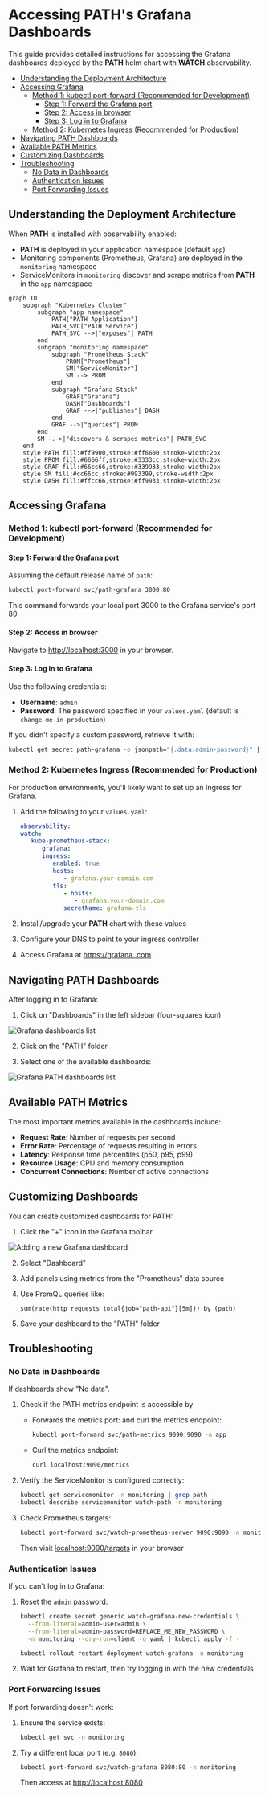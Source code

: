 # Accessing PATH's Grafana Dashboards <!-- omit in toc -->

This guide provides detailed instructions for accessing the Grafana dashboards deployed by the **PATH** helm chart with **WATCH** observability.

- [Understanding the Deployment Architecture](#understanding-the-deployment-architecture)
- [Accessing Grafana](#accessing-grafana)
  - [Method 1: kubectl port-forward (Recommended for Development)](#method-1-kubectl-port-forward-recommended-for-development)
    - [Step 1: Forward the Grafana port](#step-1-forward-the-grafana-port)
    - [Step 2: Access in browser](#step-2-access-in-browser)
    - [Step 3: Log in to Grafana](#step-3-log-in-to-grafana)
  - [Method 2: Kubernetes Ingress (Recommended for Production)](#method-2-kubernetes-ingress-recommended-for-production)
- [Navigating PATH Dashboards](#navigating-path-dashboards)
- [Available PATH Metrics](#available-path-metrics)
- [Customizing Dashboards](#customizing-dashboards)
- [Troubleshooting](#troubleshooting)
  - [No Data in Dashboards](#no-data-in-dashboards)
  - [Authentication Issues](#authentication-issues)
  - [Port Forwarding Issues](#port-forwarding-issues)

## Understanding the Deployment Architecture

When **PATH** is installed with observability enabled:

- **PATH** is deployed in your application namespace (default `app`)
- Monitoring components (Prometheus, Grafana) are deployed in the `monitoring` namespace
- ServiceMonitors in `monitoring` discover and scrape metrics from **PATH** in the `app` namespace

```mermaid
graph TD
    subgraph "Kubernetes Cluster"
        subgraph "app namespace"
            PATH["PATH Application"]
            PATH_SVC["PATH Service"]
            PATH_SVC -->|"exposes"| PATH
        end
        subgraph "monitoring namespace"
            subgraph "Prometheus Stack"
                PROM["Prometheus"]
                SM["ServiceMonitor"]
                SM --> PROM
            end
            subgraph "Grafana Stack"
                GRAF["Grafana"]
                DASH["Dashboards"]
                GRAF -->|"publishes"| DASH
            end
            GRAF -->|"queries"| PROM
        end
        SM -.->|"discovers & scrapes metrics"| PATH_SVC
    end
    style PATH fill:#ff9900,stroke:#ff6600,stroke-width:2px
    style PROM fill:#6666ff,stroke:#3333cc,stroke-width:2px
    style GRAF fill:#66cc66,stroke:#339933,stroke-width:2px
    style SM fill:#cc66cc,stroke:#993399,stroke-width:2px
    style DASH fill:#ffcc66,stroke:#ff9933,stroke-width:2px
```

## Accessing Grafana

### Method 1: kubectl port-forward (Recommended for Development)

#### Step 1: Forward the Grafana port

Assuming the default release name of `path`:

```bash
kubectl port-forward svc/path-grafana 3000:80
```

This command forwards your local port 3000 to the Grafana service's port 80.

#### Step 2: Access in browser

Navigate to [http://localhost:3000](http://localhost:3000) in your browser.

#### Step 3: Log in to Grafana

Use the following credentials:

- **Username**: `admin`
- **Password**: The password specified in your `values.yaml` (default is `change-me-in-production`)

If you didn't specify a custom password, retrieve it with:

```bash
kubectl get secret path-grafana -o jsonpath="{.data.admin-password}" | base64 --decode ; echo
```

<!--- TODO_DOCUMENT(@HebertCL): Document how to use WATCH integrated with an already existing monitoring solution.
-->
### Method 2: Kubernetes Ingress (Recommended for Production)

For production environments, you'll likely want to set up an Ingress for Grafana.

1. Add the following to your `values.yaml`:

   ```yaml
   observability:
   watch:
      kube-prometheus-stack:
         grafana:
         ingress:
            enabled: true
            hosts:
               - grafana.your-domain.com
            tls:
               - hosts:
                  - grafana.your-domain.com
               secretName: grafana-tls
   ```

2. Install/upgrade your **PATH** chart with these values
3. Configure your DNS to point to your ingress controller
4. Access Grafana at [https://grafana.<your-domain>.com](https://grafana.your-domain.com)

## Navigating PATH Dashboards

After logging in to Grafana:

1. Click on "Dashboards" in the left sidebar (four-squares icon)

![Grafana dashboards list](./img/grafana-dashboards-list.png)

2. Click on the "PATH" folder

3. Select one of the available dashboards:

![Grafana PATH dashboards list](./img/grafana-path-dashboards.png)

<!---
TODO_DOCUMENT(@adshmh): update the list once the MVP set of dashboards are finalized.
-->
## Available PATH Metrics

The most important metrics available in the dashboards include:

- **Request Rate**: Number of requests per second
- **Error Rate**: Percentage of requests resulting in errors
- **Latency**: Response time percentiles (p50, p95, p99)
- **Resource Usage**: CPU and memory consumption
- **Concurrent Connections**: Number of active connections

## Customizing Dashboards

You can create customized dashboards for PATH:

1. Click the "+" icon in the Grafana toolbar

![Adding a new Grafana dashboard](./img/grafana-add-dashboard.png)

2. Select "Dashboard"
3. Add panels using metrics from the "Prometheus" data source
4. Use PromQL queries like:

   ```promql
   sum(rate(http_requests_total{job="path-api"}[5m])) by (path)
   ```

<!--- TODO_DOCUMENT(@adshmh): add a link to the folder URL, through the following steps:
    1. Update the WATCH Helm Chart configmap used to define PATH dashboards to assign an easy to read ID.
    2. Include the resulting dashboard URL here.
-->
5. Save your dashboard to the "PATH" folder

## Troubleshooting

### No Data in Dashboards

If dashboards show "No data".

1. Check if the PATH metrics endpoint is accessible by

   - Forwards the metrics port: and curl the metrics endpoint:

     ```bash
     kubectl port-forward svc/path-metrics 9090:9090 -n app
     ```

   - Curl the metrics endpoint:

     ```bash
     curl localhost:9090/metrics
     ```

2. Verify the ServiceMonitor is configured correctly:

   ```bash
   kubectl get servicemonitor -n monitoring | grep path
   kubectl describe servicemonitor watch-path -n monitoring
   ```

3. Check Prometheus targets:

   ```bash
   kubectl port-forward svc/watch-prometheus-server 9090:9090 -n monitoring
   ```

   Then visit [localhost:9090/targets](http://localhost:9090/targets) in your browser

### Authentication Issues

If you can't log in to Grafana:

1. Reset the `admin` password:

   ```bash
   kubectl create secret generic watch-grafana-new-credentials \
     --from-literal=admin-user=admin \
     --from-literal=admin-password=REPLACE_ME_NEW_PASSWORD \
     -n monitoring --dry-run=client -o yaml | kubectl apply -f -

   kubectl rollout restart deployment watch-grafana -n monitoring
   ```

2. Wait for Grafana to restart, then try logging in with the new credentials

### Port Forwarding Issues

If port forwarding doesn't work:

1. Ensure the service exists:

   ```bash
   kubectl get svc -n monitoring
   ```

2. Try a different local port (e.g. `8080`):

   ```bash
   kubectl port-forward svc/watch-grafana 8080:80 -n monitoring
   ```

   Then access at [http://localhost:8080](http://localhost:8080)
